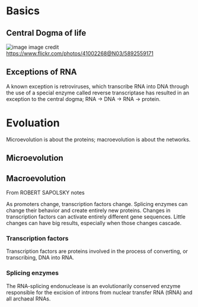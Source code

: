 # Basics 

## Central Dogma of life

![image](https://user-images.githubusercontent.com/13312112/197333715-bb0413ea-5594-4d91-8701-fed5b3a8e77a.png)
image credit https://www.flickr.com/photos/41002268@N03/5892559171

## Exceptions of RNA
A known exception is retroviruses, which transcribe RNA into DNA through the use of a special enzyme called reverse transcriptase has resulted in an exception to the central dogma; RNA → DNA → RNA → protein.


# Evoluation 

Microevolution is about the proteins; macroevolution is about the networks.

## Microevolution

## Macroevolution

From ROBERT SAPOLSKY notes

As promoters change, transcription factors change. Splicing enzymes can change their behavior and create entirely new proteins. Changes in transcription factors can activate entirely different gene sequences. Little changes can have big results, especially when those changes cascade.

### Transcription factors
Transcription factors are proteins involved in the process of converting, or transcribing, DNA into RNA.

### Splicing enzymes
The RNA-splicing endonuclease is an evolutionarily conserved enzyme responsible for the excision of introns from nuclear transfer RNA (tRNA) and all archaeal RNAs.

